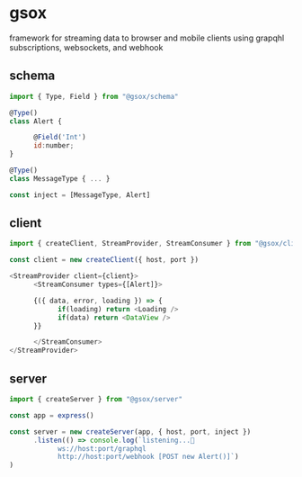# gsox
framework for streaming data to browser and mobile clients using grapqhl subscriptions, websockets, and webhook

## schema
```js
import { Type, Field } from "@gsox/schema"

@Type()
class Alert {

      @Field('Int')
      id:number;
}

@Type()
class MessageType { ... }

const inject = [MessageType, Alert]
```

## client
```js
import { createClient, StreamProvider, StreamConsumer } from "@gsox/client"

const client = new createClient({ host, port })

<StreamProvider client={client}>
      <StreamConsumer types={[Alert]}>

      {({ data, error, loading }) => {
            if(loading) return <Loading />
            if(data) return <DataView />
      }}

      </StreamConsumer>
</StreamProvider>
```

## server
```js
import { createServer } from "@gsox/server"

const app = express()

const server = new createServer(app, { host, port, inject })
      .listen(() => console.log(`listening...🧦
            ws://host:port/graphql
            http://host:port/webhook [POST new Alert()]`)
)
```